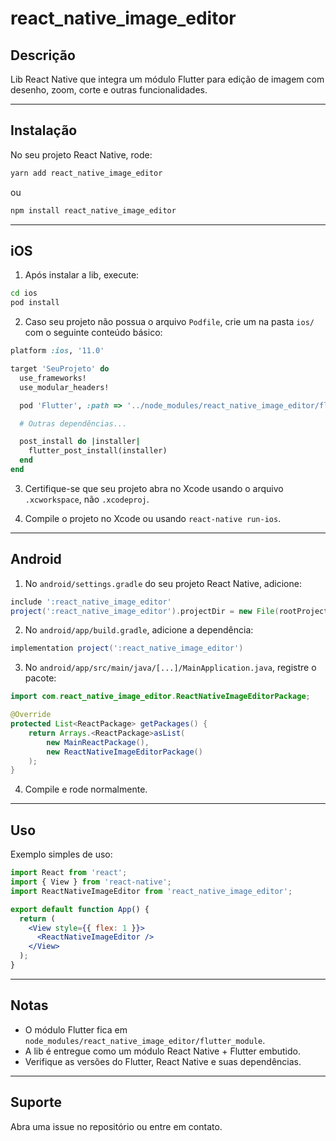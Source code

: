 
# react_native_image_editor

## Descrição
Lib React Native que integra um módulo Flutter para edição de imagem com desenho, zoom, corte e outras funcionalidades.

---

## Instalação

No seu projeto React Native, rode:

```bash
yarn add react_native_image_editor
```

ou

```bash
npm install react_native_image_editor
```

---

## iOS

1. Após instalar a lib, execute:

```bash
cd ios
pod install
```

2. Caso seu projeto não possua o arquivo `Podfile`, crie um na pasta `ios/` com o seguinte conteúdo básico:

```ruby
platform :ios, '11.0'

target 'SeuProjeto' do
  use_frameworks!
  use_modular_headers!

  pod 'Flutter', :path => '../node_modules/react_native_image_editor/flutter_module/.ios/Flutter'

  # Outras dependências...

  post_install do |installer|
    flutter_post_install(installer)
  end
end
```

3. Certifique-se que seu projeto abra no Xcode usando o arquivo `.xcworkspace`, não `.xcodeproj`.

4. Compile o projeto no Xcode ou usando `react-native run-ios`.

---

## Android

1. No `android/settings.gradle` do seu projeto React Native, adicione:

```gradle
include ':react_native_image_editor'
project(':react_native_image_editor').projectDir = new File(rootProject.projectDir, '../node_modules/react_native_image_editor/android')
```

2. No `android/app/build.gradle`, adicione a dependência:

```gradle
implementation project(':react_native_image_editor')
```

3. No `android/app/src/main/java/[...]/MainApplication.java`, registre o pacote:

```java
import com.react_native_image_editor.ReactNativeImageEditorPackage;

@Override
protected List<ReactPackage> getPackages() {
    return Arrays.<ReactPackage>asList(
        new MainReactPackage(),
        new ReactNativeImageEditorPackage()
    );
}
```

4. Compile e rode normalmente.

---

## Uso

Exemplo simples de uso:

```jsx
import React from 'react';
import { View } from 'react-native';
import ReactNativeImageEditor from 'react_native_image_editor';

export default function App() {
  return (
    <View style={{ flex: 1 }}>
      <ReactNativeImageEditor />
    </View>
  );
}
```

---

## Notas

- O módulo Flutter fica em `node_modules/react_native_image_editor/flutter_module`.
- A lib é entregue como um módulo React Native + Flutter embutido.
- Verifique as versões do Flutter, React Native e suas dependências.

---

## Suporte

Abra uma issue no repositório ou entre em contato.

